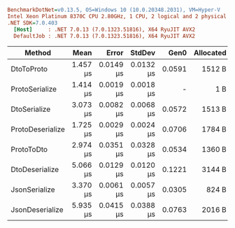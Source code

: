 ``` ini

BenchmarkDotNet=v0.13.5, OS=Windows 10 (10.0.20348.2031), VM=Hyper-V
Intel Xeon Platinum 8370C CPU 2.80GHz, 1 CPU, 2 logical and 2 physical cores
.NET SDK=7.0.403
  [Host]     : .NET 7.0.13 (7.0.1323.51816), X64 RyuJIT AVX2
  DefaultJob : .NET 7.0.13 (7.0.1323.51816), X64 RyuJIT AVX2


```
|           Method |     Mean |     Error |    StdDev |   Gen0 | Allocated |
|----------------- |---------:|----------:|----------:|-------:|----------:|
|       DtoToProto | 1.457 μs | 0.0149 μs | 0.0132 μs | 0.0591 |    1512 B |
|   ProtoSerialize | 1.414 μs | 0.0019 μs | 0.0018 μs |      - |       1 B |
|     DtoSerialize | 3.073 μs | 0.0082 μs | 0.0068 μs | 0.0572 |    1513 B |
| ProtoDeserialize | 1.725 μs | 0.0029 μs | 0.0024 μs | 0.0706 |    1784 B |
|       ProtoToDto | 2.974 μs | 0.0351 μs | 0.0328 μs | 0.0534 |    1360 B |
|   DtoDeserialize | 5.066 μs | 0.0129 μs | 0.0120 μs | 0.1221 |    3144 B |
|    JsonSerialize | 3.370 μs | 0.0061 μs | 0.0057 μs | 0.0305 |     824 B |
|  JsonDeserialize | 5.935 μs | 0.0415 μs | 0.0388 μs | 0.0763 |    2016 B |
